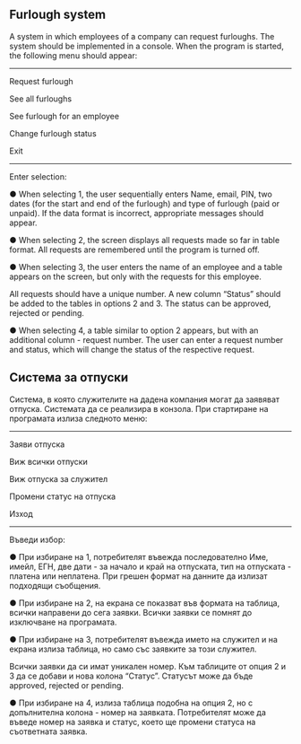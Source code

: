 Furlough system
--------------------------------------------------------------------

A system in which employees of a company can request furloughs. The system should be implemented in a console. When the program is started, the following menu should appear:

--------------------------------------------------------------------
Request furlough

See all furloughs

See furlough for an employee

Change furlough status

Exit

--------------------------------------------------------------------
Enter selection:

● When selecting 1, the user sequentially enters Name, email, PIN, two dates (for the start and end of the furlough) and type of furlough (paid or unpaid). If the data format is incorrect, appropriate messages should appear.

● When selecting 2, the screen displays all requests made so far in table format. All requests are remembered until the program is turned off.

● When selecting 3, the user enters the name of an employee and a table appears on the screen, but only with the requests for this employee.

All requests should have a unique number. A new column “Status” should be added to the tables in options 2 and 3. The status can be approved, rejected or pending.

● When selecting 4, a table similar to option 2 appears, but with an additional column - request number. The user can enter a request number and status, which will change the status of the respective request.

Система за отпуски
--------------------------------------------------------------------

Система, в която служителите на дадена компания могат да заявяват отпуска. Системата да се
реализира в конзола. При стартиране на програмата излиза следното меню:

--------------------------------------------------------------------
Заяви отпуска

Виж всички отпуски

Виж отпуска за служител

Промени статус на отпуска

Изход

--------------------------------------------------------------------
Въведи избор:

● При избиране на 1, потребителят въвежда последователно Име, имейл, ЕГН, две дати - за
начало и край на отпуската, тип на отпуската - платена или неплатена. При грешен формат на
данните да излизат подходящи съобщения.

● При избиране на 2, на екрана се показват във формата на таблица, всички направени до
сега заявки. Всички заявки се помнят до изключване на програмата.

● При избиране на 3, потребителят въвежда името на служител и на екрана излиза таблица, но
само със заявките за този служител.

Всички заявки да си имат уникален номер. Към таблиците от опция 2 и 3 да се добави и нова колона
“Статус”. Статусът може да бъде approved, rejected or pending.

● При избиране на 4, излиза таблица подобна на опция 2, но с допълнителна колона - номер на
заявката. Потребителят може да въведе номер на заявка и статус, което ще промени статуса
на съответната заявка.
